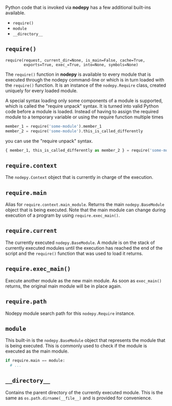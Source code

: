 Python code that is invoked via **nodepy** has a few additional built-ins
available.

- `require()`
- `module`
- `__directory__`

## `require()`

```
require(request, current_dir=None, is_main=False, cache=True,
        exports=True, exec_=True, into=None, symbols=None)
```

The `require()` function in **nodepy** is available to every module that is
executed through the nodepy command-line or which is in turn loaded with the
`require()` function. It is an instance of the `nodepy.Require` class,
created uniquely for every loaded module.

A special syntax loading only some components of a module is supported, which
is called the "require unpack" syntax. It is turned into valid Python code
before a module is loaded. Instead of having to assign the required module to
a temporary variable or using the require function multiple times

```python
member_1 = require('some-module').member_1
member_2 = require('some-module').this_is_called_differently
```

you can use the "require unpack" syntax.

```python
{ member_1, this_is_called_differently as member_2 } = require('some-module')
```

## `require.context`

The `nodepy.Context` object that is currently in charge of the execution.

## `require.main`

Alias for `require.context.main_module`. Returns the main `nodepy.BaseModule`
object that is being executed. Note that the main module can change during
execution of a program by using `require.exec_main()`.

## `require.current`

The currently executed `nodepy.BaseModule`. A module is on the stack of
currently executed modules until the execution has reached the end of the
script and the `require()` function that was used to load it returns.

## `require.exec_main()`

Execute another module as the new main module. As soon as `exec_main()`
returns, the original main module will be in place again.

## `require.path`

Nodepy module search path for this `nodepy.Require` instance.

## `module`

This built-in is the `nodepy.BaseModule` object that represents the module
that is being executed. This is commonly used to check if the module is
executed as the main module.

```python
if require.main == module:
  # ...
```

## `__directory__`

Contains the parent directory of the currently executed module. This is the
same as `os.path.dirname(__file__)` and is provided for convenience.
